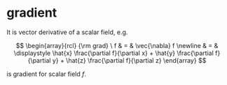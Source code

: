 # gradient
It is vector derivative of a scalar field, e.g.

$$
\begin{array}{rcl}
{\rm grad} \ f & = &  \vec{\nabla} f \newline
& = & \displaystyle \hat{x} \frac{\partial f}{\partial x} + \hat{y} \frac{\partial f}{\partial y} + \hat{z} \frac{\partial f}{\partial z}
\end{array}
$$

is gradient for scalar field $f$.